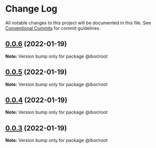 # Change Log

All notable changes to this project will be documented in this file.
See [Conventional Commits](https://conventionalcommits.org) for commit guidelines.

## [0.0.6](https://github.com/borisov-ivan-2k1/LernaTest/compare/v0.0.5...v0.0.6) (2022-01-19)

**Note:** Version bump only for package @ibor/root





## [0.0.5](https://github.com/borisov-ivan-2k1/LernaTest/compare/v0.0.4...v0.0.5) (2022-01-19)

**Note:** Version bump only for package @ibor/root





## [0.0.4](https://github.com/borisov-ivan-2k1/LernaTest/compare/v0.0.3...v0.0.4) (2022-01-19)

**Note:** Version bump only for package @ibor/root





## [0.0.3](https://github.com/borisov-ivan-2k1/LernaTest/compare/v0.0.2...v0.0.3) (2022-01-19)

**Note:** Version bump only for package @ibor/root

